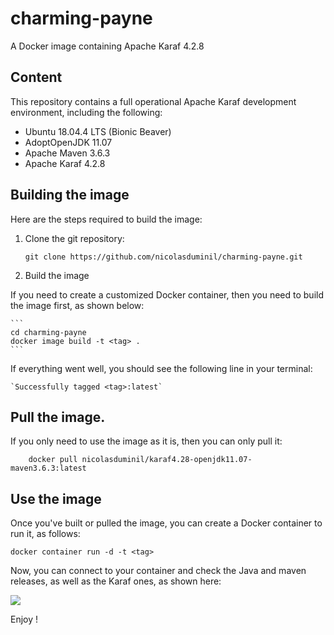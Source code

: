 # charming-payne
A Docker image containing Apache Karaf 4.2.8

## Content
This repository contains a full operational Apache Karaf development environment,
including the following:
* Ubuntu 18.04.4 LTS (Bionic Beaver)
* AdoptOpenJDK 11.07
* Apache Maven 3.6.3
* Apache Karaf 4.2.8

## Building the image
Here are the steps required to build the image:
1. Clone the git repository:
    
    ```
    git clone https://github.com/nicolasduminil/charming-payne.git
   ```
2. Build the image

If you need to create a customized Docker container, then you need to build  
the image first, as shown below:
 
    ```
    cd charming-payne
    docker image build -t <tag> .
    ```   
If everything went well, you should see the following line in your terminal:
    
    `Successfully tagged <tag>:latest`
## Pull the image.
If you only need to use the image as it is, then you can only pull it:
    
        docker pull nicolasduminil/karaf4.28-openjdk11.07-maven3.6.3:latest
       
## Use the image
Once you've built or pulled the image, you can create a Docker container to
run it, as follows:

    docker container run -d -t <tag>
Now, you can connect to your container and check the Java and maven releases, 
as well as the Karaf ones, as shown here:

![](img01.png)    

Enjoy !
